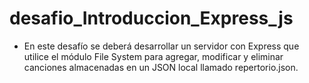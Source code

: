 # desafio_Introduccion_Express_js
- En este desafío se deberá desarrollar un servidor con Express que utilice el módulo File System para agregar, modificar y eliminar canciones almacenadas en un JSON local llamado
repertorio.json.
